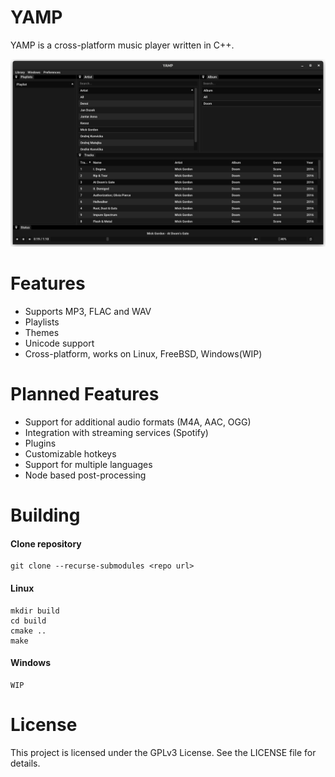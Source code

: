 # YAMP
YAMP is a cross-platform music player written in C++.

<img src="YAMP.png">

# Features
- Supports MP3, FLAC and WAV
- Playlists
- Themes
- Unicode support
- Cross-platform, works on Linux, FreeBSD, Windows(WIP)

# Planned Features
- Support for additional audio formats (M4A, AAC, OGG)
- Integration with streaming services (Spotify)
- Plugins
- Customizable hotkeys
- Support for multiple languages
- Node based post-processing

# Building

#### Clone repository
```
git clone --recurse-submodules <repo url>
``` 

#### Linux

```
mkdir build
cd build
cmake ..
make
```

#### Windows

```
WIP
```

# License

This project is licensed under the GPLv3 License. See the LICENSE file for details.